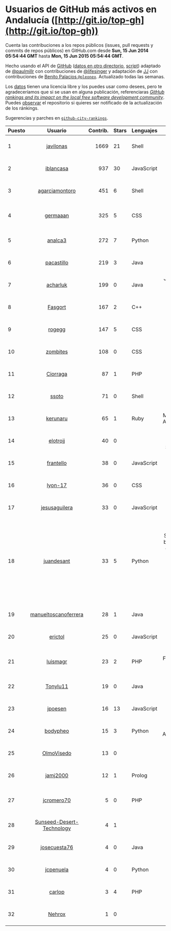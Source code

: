 # Usuarios de GitHub más activos en Andalucía ([http://git.io/top-gh](http://git.io/top-gh))



  Cuenta las contribuciones a los repos públicos (issues, pull requests y commits de repos públicos) en GitHub.com desde  **Sun, 15 Jun 2014 05:54:44 GMT** hasta **Mon, 15 Jun 2015 05:54:44 GMT**.

  Hecho usando el API de [GitHub](http://github.com) ([datos en otro directorio](https://github.com/JJ/top-github-users-data/tree/master/data), [script](https://github.com/JJ/top-github-users)) adaptado de [@paulmillr](https://github.com/paulmillr) con contribuciones de [@lifesinger](https://github.com/lifesinger) y adaptación de [JJ](http://jj.github.io) con contribuciones de [Benito Palacios `@pleonex`](http://github.com/pleonex). Actualizado todas las semanas.

  Los [datos](https://github.com/JJ/top-github-users-data/tree/master/data) tienen una licencia libre y los puedes usar como desees, pero te agradeceríamos que si se usan en alguna publicación, referenciaras [*GitHub rankings and its impact on the local free software development community*](https://thewinnower.com/papers/github-rankings-and-its-impact-on-the-local-free-software-development-community). Puedes [observar](https://github.com/JJ/top-github-users-data/subscription) el repositorio si quieres ser notificado de la actualización de los ránkings. 

  Sugerencias y parches en [`github-city-rankings`](http://github.com/JJ/github-city-rankings). 


| Puesto   |  Usuario  |Contrib.| Stars | Lenguajes   |      Lugar      |  Avatar  |
|----------|:---------:|-------:|-------|-------------|:---------------:|----------|
| 1 | [javilonas](https://github.com/javilonas) | 1669 | 21 | Shell | Sevilla, Andalucía,  (España) | <img src='https://avatars3.githubusercontent.com/u/2302257?v=3&s=64' width="64" title='Javier Sayago'> |
| 2 | [iblancasa](https://github.com/iblancasa) | 937 | 30 | JavaScript | Granada, Andalucía, Spain | <img src='https://avatars0.githubusercontent.com/u/4806311?v=3&s=64' width="64" title='Israel Blancas'> |
| 3 | [agarciamontoro](https://github.com/agarciamontoro) | 451 | 6 | Shell | Granada, Andalucía, Spain | <img src='https://avatars3.githubusercontent.com/u/3924815?v=3&s=64' width="64" title='Alejandro García Montoro'> |
| 4 | [germaaan](https://github.com/germaaan) | 325 | 5 | CSS | Granada / Almería (Andalucía), Spain | <img src='https://avatars1.githubusercontent.com/u/5518719?v=3&s=64' width="64" title='German Martinez'> |
| 5 | [analca3](https://github.com/analca3) | 272 | 7 | Python | Granada, Andalucía, Spain | <img src='https://avatars1.githubusercontent.com/u/3939991?v=3&s=64' width="64" title='Antonio Álvarez Caballero'> |
| 6 | [pacastillo](https://github.com/pacastillo) | 219 | 3 | Java | Granada (Andalucía, Spain) | <img src='https://avatars3.githubusercontent.com/u/2456?v=3&s=64' width="64" title='Pedro A. Castillo Valdivieso'> |
| 7 | [acharluk](https://github.com/acharluk) | 199 | 0 | Java | Jaén, Granada, Andalucía, Spain | <img src='https://avatars3.githubusercontent.com/u/5154281?v=3&s=64' width="64" title='ACharLuk'> |
| 8 | [Fasgort](https://github.com/Fasgort) | 167 | 2 | C++ | Spain, Andalucia | <img src='https://avatars1.githubusercontent.com/u/5921707?v=3&s=64' width="64" title='Fasgort'> |
| 9 | [rogegg](https://github.com/rogegg) | 147 | 5 | CSS | Granada, Andalucía, España | <img src='https://avatars1.githubusercontent.com/u/5522169?v=3&s=64' width="64" title='Rogelio'> |
| 10 | [zombites](https://github.com/zombites) | 108 | 0 | CSS | Sevilla, Andalucía | <img src='https://avatars3.githubusercontent.com/u/6654662?v=3&s=64' width="64" title='Sergio Pérez-Pedrero Merino'> |
| 11 | [Ciorraga](https://github.com/Ciorraga) | 87 | 1 | PHP | Jaén, Andalucía, España | <img src='https://avatars2.githubusercontent.com/u/5888071?v=3&s=64' width="64" title='Miguel Ángel Ciórraga'> |
| 12 | [ssoto](https://github.com/ssoto) | 71 | 0 | Shell | Seville, Andalusia (Spain) | <img src='https://avatars0.githubusercontent.com/u/592484?v=3&s=64' width="64" title='Sergio Soto'> |
| 13 | [kerunaru](https://github.com/kerunaru) | 65 | 1 | Ruby | Málaga, RDP de Andalucía, URSI | <img src='https://avatars3.githubusercontent.com/u/94023?v=3&s=64' width="64" title='Juan Manuel Cabello'> |
| 14 | [elotrojj](https://github.com/elotrojj) | 40 | 0 |  | Granada, Andalucía, Spain, Europe | <img src='https://avatars1.githubusercontent.com/u/12581556?v=3&s=64' width="64" title='El otro JJ'> |
| 15 | [frantello](https://github.com/frantello) | 38 | 0 | JavaScript | Huelva, Andalucia, Spain | <img src='https://avatars2.githubusercontent.com/u/6098478?v=3&s=64' width="64" title='Fran Tello'> |
| 16 | [lyon-17](https://github.com/lyon-17) | 36 | 0 | CSS | Andalucia, Spain | <img src='https://avatars3.githubusercontent.com/u/7520588?v=3&s=64' width="64" title='Alejandro Gutierrez'> |
| 17 | [jesusaguilera](https://github.com/jesusaguilera) | 33 | 0 | JavaScript | Andalucía | <img src='https://avatars0.githubusercontent.com/u/2405569?v=3&s=64' width="64" title=''> |
| 18 | [juandesant](https://github.com/juandesant) | 33 | 5 | Python | Jodrell Bank Observatory, SK11 9DL, UK, before Instituto de Astrofísica de Andalucía, Granada, E-18008, European Southern Observatory, Munich, D-80805 | <img src='https://avatars0.githubusercontent.com/u/1641249?v=3&s=64' width="64" title='Juande Santander-Vela'> |
| 19 | [manueltoscanoferrera](https://github.com/manueltoscanoferrera) | 28 | 1 | Java | Seville, Andalusia, Spain | <img src='https://avatars1.githubusercontent.com/u/11190059?v=3&s=64' width="64" title=''> |
| 20 | [erictol](https://github.com/erictol) | 25 | 0 | JavaScript | Andalusia, Spain | <img src='https://avatars0.githubusercontent.com/u/6304704?v=3&s=64' width="64" title='Américo Toledano'> |
| 21 | [luismagr](https://github.com/luismagr) | 23 | 2 | PHP | Jerez de la Frontera, Cádiz, Andalucía, España | <img src='https://avatars3.githubusercontent.com/u/2010864?v=3&s=64' width="64" title='Luis González'> |
| 22 | [Tonylu11](https://github.com/Tonylu11) | 19 | 0 | Java | Córdoba, Andalucia, España | <img src='https://avatars2.githubusercontent.com/u/11420713?v=3&s=64' width="64" title='Antonio Luque Bravo'> |
| 23 | [jpoesen](https://github.com/jpoesen) | 16 | 13 | JavaScript | Andalusia, Spain | <img src='https://avatars0.githubusercontent.com/u/174225?v=3&s=64' width="64" title='Joeri Poesen'> |
| 24 | [bodypheo](https://github.com/bodypheo) | 15 | 3 | Python | Málaga, Andalucía,Spain | <img src='https://avatars2.githubusercontent.com/u/535748?v=3&s=64' width="64" title='Juanmi'> |
| 25 | [OlmoVisedo](https://github.com/OlmoVisedo) | 13 | 0 |  | Andalucía | <img src='https://avatars0.githubusercontent.com/u/11078120?v=3&s=64' width="64" title='Olmo Visedo'> |
| 26 | [jamj2000](https://github.com/jamj2000) | 12 | 1 | Prolog | Andalusia, Spain | <img src='https://avatars0.githubusercontent.com/u/2934084?v=3&s=64' width="64" title='José Antonio Muñoz Jiménez'> |
| 27 | [jcromero70](https://github.com/jcromero70) | 5 | 0 | PHP | Cabra - Córdoba - Andalucia - España | <img src='https://avatars3.githubusercontent.com/u/3167812?v=3&s=64' width="64" title='Juan Carlos Romero'> |
| 28 | [Sunseed-Desert-Technology](https://github.com/Sunseed-Desert-Technology) | 4 | 1 |  | Andalucia, Spain | <img src='https://avatars1.githubusercontent.com/u/8932514?v=3&s=64' width="64" title='Sunseed Desert Technologies'> |
| 29 | [josecuesta76](https://github.com/josecuesta76) | 4 | 0 | Java | Andalucia | <img src='https://avatars0.githubusercontent.com/u/11946768?v=3&s=64' width="64" title='Jose Manuel Cuesta'> |
| 30 | [jcpenuela](https://github.com/jcpenuela) | 4 | 0 | Python | Sevilla (Andalucía - España) | <img src='https://avatars2.githubusercontent.com/u/1961480?v=3&s=64' width="64" title='Juan Carlos Peñuela Jiménez'> |
| 31 | [carlop](https://github.com/carlop) | 3 | 4 | PHP | Granada, Andalucia, Spain | <img src='https://avatars1.githubusercontent.com/u/304140?v=3&s=64' width="64" title='Carlos López'> |
| 32 | [Nehrox](https://github.com/Nehrox) | 1 | 0 |  | Málaga, Andalusia, Spain | <img src='https://avatars2.githubusercontent.com/u/5624966?v=3&s=64' width="64" title='Javier A. C.'> |
